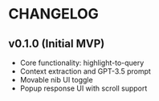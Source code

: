 # CHANGELOG

## v0.1.0 (Initial MVP)
- Core functionality: highlight-to-query
- Context extraction and GPT-3.5 prompt
- Movable nib UI toggle
- Popup response UI with scroll support
